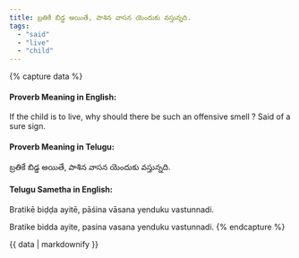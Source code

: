 ```yaml
---
title: బ్రతికే బిడ్డ అయితే, పాశిన వాసన యెందుకు వస్తున్నది.
tags:
  - "said"
  - "live"
  - "child"
---
```


{% capture data %}
#### Proverb Meaning in English:
If the child is to live, why should there be such an offensive smell ?
Said of a sure sign.

#### Proverb Meaning in Telugu:
బ్రతికే బిడ్డ అయితే, పాశిన వాసన యెందుకు వస్తున్నది.

#### Telugu Sametha in English:
Bratikē biḍḍa ayitē, pāśina vāsana yenduku vastunnadi.

Bratike bidda ayite, pasina vasana yenduku vastunnadi.
{% endcapture %}

{{ data | markdownify }}

